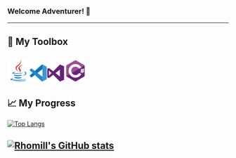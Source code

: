 ### Welcome Adventurer! 👋
---
🧰 My Toolbox
---
<img src= "https://github.com/devicons/devicon/blob/master/icons/java/java-original.svg" alt="Java Logo" width="50" height="50"/><img src= "https://github.com/devicons/devicon/blob/master/icons/vscode/vscode-original.svg" alt="VS Code" width="40" height="40"/><img src= "https://github.com/devicons/devicon/blob/master/icons/visualstudio/visualstudio-plain.svg" alt="VS Studio" width="40" height="40"/><img src= "https://github.com/devicons/devicon/blob/master/icons/csharp/csharp-original.svg" alt="C#" width="50" height="50"/>
---

## &#x1f4c8; My Progress

[![Top Langs](https://github-readme-stats.vercel.app/api/top-langs/?username=DevRomu&hide=java,html,css&theme=synthwave)](https://github.com/anuraghazra/github-readme-stats)

[![Rhomill's GitHub stats](https://github-readme-stats.vercel.app/api?username=DevRomu&theme=synthwave)](https://github.com/anuraghazra/github-readme-stats)
---
<!--
**DevRomu/DevRomu** is a ✨ _special_ ✨ repository because its `README.md` (this file) appears on your GitHub profile.

Here are some ideas to get you started:

---

